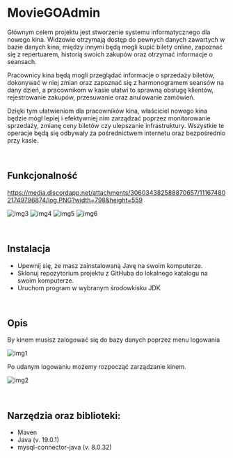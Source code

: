 # MovieGOAdmin
Głównym celem projektu jest stworzenie systemu informatycznego dla nowego kina. Widzowie otrzymają dostęp do pewnych danych zawartych w bazie danych kina, między innymi będą mogli kupić bilety online, zapoznać się z repertuarem, historią swoich zakupów oraz otrzymać informacje o seansach.

Pracownicy kina będą mogli przeglądać informacje o sprzedaży biletów, dokonywać w niej zmian oraz zapoznać się z harmonogramem seansów na dany dzień, a pracownikom w kasie ułatwi to sprawną obsługę klientów, rejestrowanie zakupów, przesuwanie oraz anulowanie zamówień.

Dzięki tym ułatwieniom dla pracowników kina, właściciel nowego kina będzie mógł lepiej i efektywniej nim zarządzać poprzez monitorowanie sprzedaży, zmianę ceny biletów czy ulepszanie infrastruktury. Wszystkie te operacje będą się odbywały za pośrednictwem internetu oraz bezpośrednio przy kasie.

<br>

## Funkcjonalność

https://media.discordapp.net/attachments/306034382588870657/1116748021749796874/log.PNG?width=798&height=559



![img3](https://media.discordapp.net/attachments/306034382588870657/1116746792332181554/2.PNG?width=798&height=559 "Zakładka do wyświetlania filmów z bazy")
![img4](https://media.discordapp.net/attachments/306034382588870657/1116746792604798976/3.PNG?width=798&height=559 "Ekran edycji istniejącego filmu z bazy")
![img5](https://media.discordapp.net/attachments/306034382588870657/1116746792885825667/4.PNG?width=798&height=559 "Zakładka do wyświetlania seansów z bazy danych")
![img6](https://media.discordapp.net/attachments/306034382588870657/1116746793166848000/5.png?width=799&height=559 "Zakładka do dodawania seansów")


<br>

## Instalacja
- Upewnij się, że masz zainstalowaną Javę na swoim komputerze.
- Sklonuj repozytorium projektu z GitHuba do lokalnego katalogu na swoim komputerze.
- Uruchom program w wybranym środowkisku JDK

<br>

## Opis
By  kinem musisz zalogować się do bazy danych poprzez menu logowania

![img1](https://media.discordapp.net/attachments/306034382588870657/1116748021749796874/log.PNG?width=798&height=559 "Ekran logowania")

Po udanym logowaniu możemy rozpocząć zarządzanie kinem.

![img2](https://media.discordapp.net/attachments/306034382588870657/1116746793401716767/1.PNG?width=798&height=559 "Menu główne")

<br>

## Narzędzia oraz biblioteki:
* Maven
* Java (v. 19.0.1)
* mysql-connector-java (v. 8.0.32)
